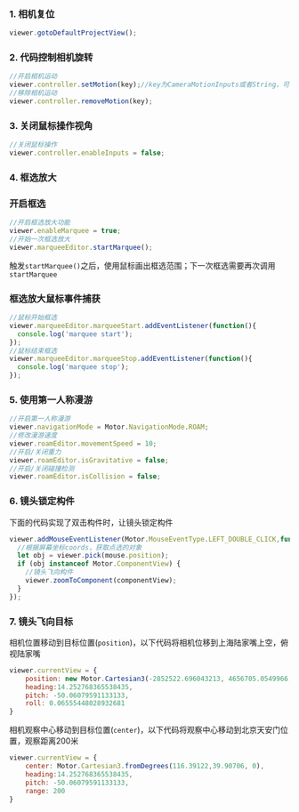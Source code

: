 ### 1. 相机复位

```javascript
viewer.gotoDefaultProjectView();
```

### 2. 代码控制相机旋转
```javascript
//开启相机运动
viewer.controller.setMotion(key);//key为CameraMotionInputs或者String，可以是: rotateLeft, rotateRight, rotateUp,rotateDown
//移除相机运动
viewer.controller.removeMotion(key);
```

### 3. 关闭鼠标操作视角
```javascript
//关闭鼠标操作
viewer.controller.enableInputs = false;
```

### 4. 框选放大
### 开启框选
```javascript
//开启框选放大功能
viewer.enableMarquee = true;
//开始一次框选放大
viewer.marqueeEditor.startMarquee();
```
触发`startMarquee()`之后，使用鼠标画出框选范围；下一次框选需要再次调用`startMarquee`

### 框选放大鼠标事件捕获
```javascript
//鼠标开始框选
viewer.marqueeEditor.marqueeStart.addEventListener(function(){
  console.log('marquee start');
});
//鼠标结束框选
viewer.marqueeEditor.marqueeStop.addEventListener(function(){
  console.log('marquee stop');
});
```

### 5. 使用第一人称漫游
```javascript
//开启第一人称漫游
viewer.navigationMode = Motor.NavigationMode.ROAM;
//修改漫游速度
viewer.roamEditor.movementSpeed = 10;
//开启/关闭重力
viewer.roamEditor.isGravitative = false;
//开启/关闭碰撞检测
viewer.roamEditor.isCollision = false;
```

### 6. 镜头锁定构件
下面的代码实现了双击构件时，让镜头锁定构件

```javascript
viewer.addMouseEventListener(Motor.MouseEventType.LEFT_DOUBLE_CLICK,function(mouse){
  //根据屏幕坐标coords，获取点选的对象
  let obj = viewer.pick(mouse.position);
  if (obj instanceof Motor.ComponentView) {
    //镜头飞向构件
    viewer.zoomToComponent(componentView);
  }
});
```

### 7. 镜头飞向目标
相机位置移动到目标位置(`position`)，以下代码将相机位移到上海陆家嘴上空，俯视陆家嘴
```javascript
viewer.currentView = {
    position: new Motor.Cartesian3(-2852522.696043213, 4656705.0549966, 3288343.7270516744),
    heading:14.252768365538435,
    pitch: -50.06079591133133,
    roll: 0.06555448028932681
}
```
相机观察中心移动到目标位置(`center`)，以下代码将观察中心移动到北京天安门位置，观察距离200米
```javascript
viewer.currentView = {
    center: Motor.Cartesian3.fromDegrees(116.39122,39.90706, 0),
    heading:14.252768365538435,
    pitch: -50.06079591133133,
    range: 200
}
```
